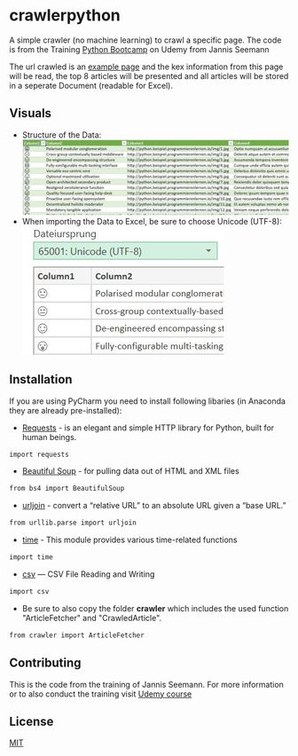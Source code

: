 # crawlerpython

A simple crawler (no machine learning) to crawl a specific page. 
The code is from the Training [Python Bootcamp](https://www.udemy.com/course/python-bootcamp/) on Udemy from Jannis Seemann

The url crawled is an [example page](http://python.beispiel.programmierenlernen.io/index.php) and the kex information from this page will be read, the top 8 articles will be presented and all articles will be stored in a seperate Document (readable for Excel).


## Visuals

- Structure of the Data:  
![Structure of the data](./visuals/DataStructure.JPG "Structure of the Data")  
- When importing the Data to Excel, be sure to choose Unicode (UTF-8):
![Visual 1](./visuals/ImportExcel.JPG)  


## Installation

If you are using PyCharm you need to install following libaries (in Anaconda they are already pre-installed):
- [Requests](https://docs.python-requests.org/en/master/) - is an elegant and simple HTTP library for Python, built for human beings.
```bash
import requests
```
- [Beautiful Soup](https://www.crummy.com/software/BeautifulSoup/bs4/doc/) - for pulling data out of HTML and XML files
```bash
from bs4 import BeautifulSoup
```

- [urljoin](https://docs.python.org/3/library/urllib.parse.html) - convert a “relative URL” to an absolute URL given a “base URL.”
```bash
from urllib.parse import urljoin
```
- [time](https://docs.python.org/3/library/time.html) - This module provides various time-related functions
```bash
import time
```

- [csv](https://docs.python.org/3/library/csv.html#csv.writer) — CSV File Reading and Writing
```bash
import csv
```

- Be sure to also copy the folder **crawler** which includes the used function "ArticleFetcher" and "CrawledArticle".
```bash
from crawler import ArticleFetcher
```

## Contributing
This is the code from the training of Jannis Seemann. For more information or to also conduct the training visit [Udemy course](https://www.udemy.com/course/python-bootcamp/)

## License
[MIT](https://choosealicense.com/licenses/mit/)
